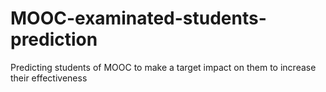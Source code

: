 # MOOC-examinated-students-prediction
Predicting students of MOOC to make a target impact on them to increase their effectiveness
